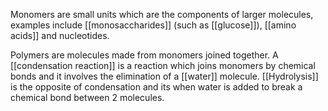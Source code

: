 Monomers are small units which are the components of larger molecules, examples include [[monosaccharides]] (such as [[glucose]]), [[amino acids]] and nucleotides. 

Polymers are molecules made from monomers joined together. A [[condensation reaction]] is a reaction which joins monomers by chemical bonds and it involves the elimination of a [[water]] molecule. [[Hydrolysis]] is the opposite of condensation and its when water is added to break a chemical bond between 2 molecules. 